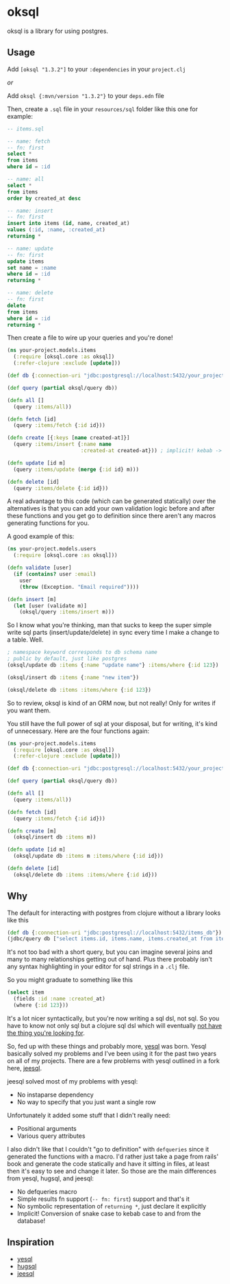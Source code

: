 # oksql

oksql is a library for using postgres.

## Usage

Add `[oksql "1.3.2"]` to your `:dependencies` in your `project.clj`

*or*

Add `oksql {:mvn/version "1.3.2"}` to your `deps.edn` file

Then, create a `.sql` file in your `resources/sql` folder like this one for example:

```sql
-- items.sql

-- name: fetch
-- fn: first
select *
from items
where id = :id

-- name: all
select *
from items
order by created_at desc

-- name: insert
-- fn: first
insert into items (id, name, created_at)
values (:id, :name, :created_at)
returning *

-- name: update
-- fn: first
update items
set name = :name
where id = :id
returning *

-- name: delete
-- fn: first
delete
from items
where id = :id
returning *
```

Then create a file to wire up your queries and you're done!

```clojure
(ns your-project.models.items
  (:require [oksql.core :as oksql])
  (:refer-clojure :exclude [update]))

(def db {:connection-uri "jdbc:postgresql://localhost:5432/your_project_db"})

(def query (partial oksql/query db))

(defn all []
  (query :items/all))

(defn fetch [id]
  (query :items/fetch {:id id}))

(defn create [{:keys [name created-at]}]
  (query :items/insert {:name name
                        :created-at created-at})) ; implicit! kebab -> snake case

(defn update [id m]
  (query :items/update (merge {:id id} m)))

(defn delete [id]
  (query :items/delete {:id id}))
```

A real advantage to this code (which can be generated statically) over the alternatives is that
you can add your own validation logic before and after these functions and you get go to definition
since there aren't any macros generating functions for you.

A good example of this:

```clojure
(ns your-project.models.users
  (:require [oksql.core :as oksql]))

(defn validate [user]
  (if (contains? user :email)
    user
    (throw (Exception. "Email required"))))

(defn insert [m]
  (let [user (validate m)]
    (oksql/query :items/insert m)))
```

So I know what you're thinking, man that sucks to keep the super simple write sql parts (insert/update/delete)
in sync every time I make a change to a table. Well.

```clojure
; namespace keyword corresponds to db schema name
; public by default, just like postgres
(oksql/update db :items {:name "update name"} :items/where {:id 123})

(oksql/insert db :items {:name "new item"})

(oksql/delete db :items :items/where {:id 123})
```

So to review, oksql is kind of an ORM now, but not really! Only for writes if you want them.

You still have the full power of sql at your disposal, but for writing, it's kind of unnecessary.
Here are the four functions again:

```clojure
(ns your-project.models.items
  (:require [oksql.core :as oksql])
  (:refer-clojure :exclude [update]))

(def db {:connection-uri "jdbc:postgresql://localhost:5432/your_project_db"})

(def query (partial oksql/query db))

(defn all []
  (query :items/all))

(defn fetch [id]
  (query :items/fetch {:id id}))

(defn create [m]
  (oksql/insert db :items m))

(defn update [id m]
  (oksql/update db :items m :items/where {:id id}))

(defn delete [id]
  (oksql/delete db :items :items/where {:id id}))
```

## Why

The default for interacting with postgres from clojure without a library looks like this

```clojure
(def db {:connection-uri "jdbc:postgresql://localhost:5432/items_db"})
(jdbc/query db ["select items.id, items.name, items.created_at from items where id = ?" 123])
```

It's not too bad with a short query, but you can imagine several joins and many to many relationships getting
out of hand. Plus there probably isn't any syntax highlighting in your editor for sql strings in a `.clj` file.

So you might graduate to something like this

```clojure
(select item
  (fields :id :name :created_at)
  (where {:id 123}))
```

It's a lot nicer syntactically, but you're now writing a sql dsl, not sql. So you have to know not only sql
but a clojure sql dsl which will eventually [not have the thing you're looking for](https://github.com/korma/Korma/issues/379).

So, fed up with these things and probably more, [yesql](https://github.com/krisajenkins/yesql) was born. Yesql basically solved my problems and I've been using it for the past two years on all of my projects. There are a few problems with yesql outlined in a fork here, [jeesql](https://github.com/tatut/jeesql).

jeesql solved most of my problems with yesql:

- No instaparse dependency
- No way to specify that you just want a single row

Unfortunately it added some stuff that I didn't really need:
- Positional arguments
- Various query attributes

I also didn't like that I couldn't "go to definition" with `defqueries` since it generated the functions with a macro. I'd rather just take a page from rails' book and generate the code statically and have it sitting in files, at least then it's easy to see and change it later. So those are the main differences from yesql, hugsql, and jeesql:

- No defqueries macro
- Simple results fn support (`-- fn: first`) support and that's it
- No symbolic representation of `returning *`, just declare it explicitly
- Implicit! Conversion of snake case to kebab case to and from the database!

## Inspiration

- [yesql](https://github.com/krisajenkins/yesql)
- [hugsql](https://github.com/layerware/hugsql)
- [jeesql](https://github.com/tatut/jeesql)
